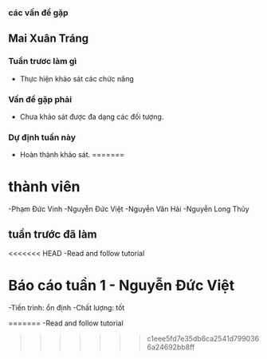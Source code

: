 ### các vấn đề gặp


## Mai Xuân Tráng

### Tuần trươc làm gì
- Thực hiện khảo sát các chức năng
### Vấn đề gặp phải
- Chưa khảo sát được đa dạng các đối tượng.

### Dự định tuần này
- Hoàn thành khảo sát.
=======

# thành viên
-Phạm Đức Vinh
-Nguyễn Đức Việt
-Nguyễn Văn Hải
-Nguyễn Long Thủy

## tuần trước đã làm
<<<<<<< HEAD
-Read and follow tutorial

# Báo cáo tuần 1 - Nguyễn Đức Việt
-Tiến trình: ổn định
-Chất lượng: tốt

=======
-Read and follow tutorial
>>>>>>> c1eee5fd7e35db6ca2541d7990366a24692bb8ff
